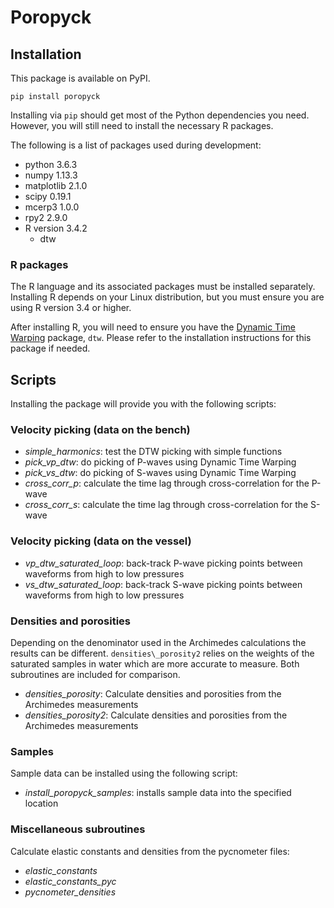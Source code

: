 # Poropyck

## Installation

This package is available on PyPI.

    pip install poropyck

Installing via ``pip`` should get most of the Python dependencies you need.
However, you will still need to install the necessary R packages.

The following is a list of packages used during development:

 * python 3.6.3
 * numpy 1.13.3
 * matplotlib 2.1.0
 * scipy 0.19.1
 * mcerp3 1.0.0
 * rpy2 2.9.0
 * R version 3.4.2
   * dtw

### R packages

The R language and its associated packages must be installed separately.
Installing R depends on your Linux distribution, but you must ensure you are
using R version 3.4 or higher.

After installing R, you will need to ensure you have the [Dynamic Time
Warping](http://dtw.r-forge.r-project.org/) package, ``dtw``. Please refer to
the installation instructions for this package if needed.

## Scripts

Installing the package will provide you with the following scripts:

### Velocity picking (data on the bench)

 * *simple\_harmonics*: test the DTW picking with simple functions
 * *pick\_vp\_dtw*: do picking of P-waves using Dynamic Time Warping
 * *pick\_vs\_dtw*: do picking of S-waves using Dynamic Time Warping
 * *cross\_corr\_p*: calculate the time lag through cross-correlation for the
   P-wave
 * *cross\_corr\_s*: calculate the time lag through cross-correlation for the
   S-wave

### Velocity picking (data on the vessel)

 * *vp\_dtw\_saturated\_loop*: back-track P-wave picking points between waveforms
   from high to low pressures
 * *vs\_dtw\_saturated\_loop*: back-track S-wave picking points between waveforms
   from high to low pressures

### Densities and porosities

Depending on the denominator used in the Archimedes calculations the results
can be different.  ``densities\_porosity2`` relies on the weights of the
saturated samples in water which are more accurate to measure.  Both
subroutines are included for comparison.

 * *densities\_porosity*: Calculate densities and porosities from the Archimedes
   measurements
 * *densities\_porosity2*: Calculate densities and porosities from the Archimedes
   measurements

### Samples

Sample data can be installed using the following script:

 * *install_poropyck_samples*: installs sample data into the specified location

### Miscellaneous subroutines

Calculate elastic constants and densities from the pycnometer files:

 * *elastic\_constants*
 * *elastic\_constants\_pyc*
 * *pycnometer\_densities*

